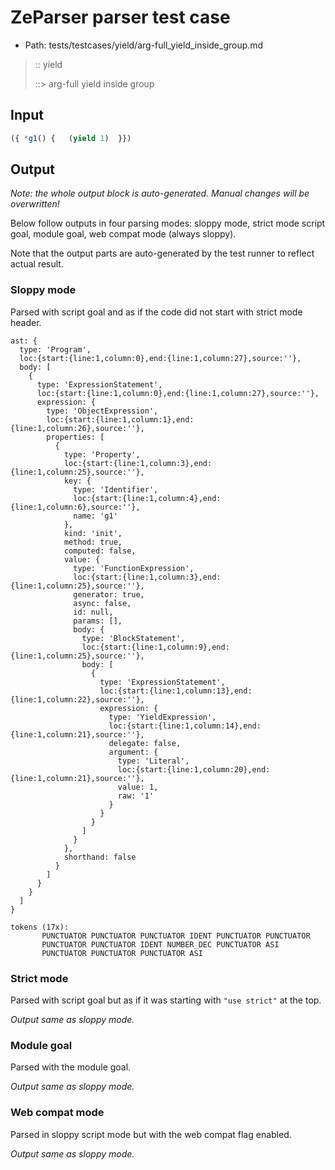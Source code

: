 # ZeParser parser test case

- Path: tests/testcases/yield/arg-full_yield_inside_group.md

> :: yield
>
> ::> arg-full yield inside group

## Input

`````js
({ *g1() {   (yield 1)  }})
`````

## Output

_Note: the whole output block is auto-generated. Manual changes will be overwritten!_

Below follow outputs in four parsing modes: sloppy mode, strict mode script goal, module goal, web compat mode (always sloppy).

Note that the output parts are auto-generated by the test runner to reflect actual result.

### Sloppy mode

Parsed with script goal and as if the code did not start with strict mode header.

`````
ast: {
  type: 'Program',
  loc:{start:{line:1,column:0},end:{line:1,column:27},source:''},
  body: [
    {
      type: 'ExpressionStatement',
      loc:{start:{line:1,column:0},end:{line:1,column:27},source:''},
      expression: {
        type: 'ObjectExpression',
        loc:{start:{line:1,column:1},end:{line:1,column:26},source:''},
        properties: [
          {
            type: 'Property',
            loc:{start:{line:1,column:3},end:{line:1,column:25},source:''},
            key: {
              type: 'Identifier',
              loc:{start:{line:1,column:4},end:{line:1,column:6},source:''},
              name: 'g1'
            },
            kind: 'init',
            method: true,
            computed: false,
            value: {
              type: 'FunctionExpression',
              loc:{start:{line:1,column:3},end:{line:1,column:25},source:''},
              generator: true,
              async: false,
              id: null,
              params: [],
              body: {
                type: 'BlockStatement',
                loc:{start:{line:1,column:9},end:{line:1,column:25},source:''},
                body: [
                  {
                    type: 'ExpressionStatement',
                    loc:{start:{line:1,column:13},end:{line:1,column:22},source:''},
                    expression: {
                      type: 'YieldExpression',
                      loc:{start:{line:1,column:14},end:{line:1,column:21},source:''},
                      delegate: false,
                      argument: {
                        type: 'Literal',
                        loc:{start:{line:1,column:20},end:{line:1,column:21},source:''},
                        value: 1,
                        raw: '1'
                      }
                    }
                  }
                ]
              }
            },
            shorthand: false
          }
        ]
      }
    }
  ]
}

tokens (17x):
       PUNCTUATOR PUNCTUATOR PUNCTUATOR IDENT PUNCTUATOR PUNCTUATOR
       PUNCTUATOR PUNCTUATOR IDENT NUMBER_DEC PUNCTUATOR ASI
       PUNCTUATOR PUNCTUATOR PUNCTUATOR ASI
`````

### Strict mode

Parsed with script goal but as if it was starting with `"use strict"` at the top.

_Output same as sloppy mode._

### Module goal

Parsed with the module goal.

_Output same as sloppy mode._

### Web compat mode

Parsed in sloppy script mode but with the web compat flag enabled.

_Output same as sloppy mode._
